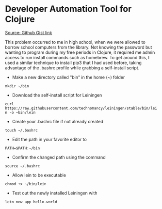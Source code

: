 # Developer Automation Tool for Clojure
[Source: Github Gist link](https://gist.github.com/5c366a3e9be836bf63570015a292a0a9)
<p>This problem occurred to me in high school, when we were allowed to borrow school computers from the library. Not knowing the password but wanting to program during my free periods in Clojure, it required me admin access to run install commands such as homebrew. To get around this, I used a similar technique to install pip3 that I had used before, taking advantage of the .bashrc profile while grabbing a self-install script. </p>

- Make a new directory called "bin" in the home (~) folder

`mkdir ~/bin`

- Download the self-install script for Leiningen

`curl https://raw.githubusercontent.com/technomancy/leiningen/stable/bin/lein -o ~bin/lein`

- Create your .bashrc file if not already created

`touch ~/.bashrc`

- Edit the path in your favorite editor to

`PATH=$PATH:~/bin`

- Confirm the changed path using the command

`source ~/.bashrc`

- Allow lein to be executable

`chmod +x ~/bin/lein`

- Test out the newly installed Leiningen with

`lein new app hello-world`